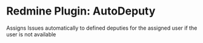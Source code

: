 # Redmine Plugin: AutoDeputy

Assigns Issues automatically to defined deputies for the assigned user if the user is not available
